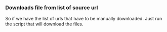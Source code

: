 ### Downloads file from list of source url
So if we have the list of urls that have to be manually downloaded. Just run the script that will download the files.
